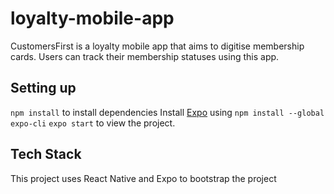 # loyalty-mobile-app

CustomersFirst is a loyalty mobile app that aims to digitise membership cards. Users can track their membership statuses using this app.

## Setting up

`npm install` to install dependencies
Install [Expo](https://docs.expo.io/get-started/installation/) using `npm install --global expo-cli`
`expo start` to view the project.

## Tech Stack

This project uses React Native and Expo to bootstrap the project
